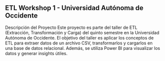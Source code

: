 ## ETL Workshop 1 - Universidad Autónoma de Occidente

Descripción del Proyecto
Este proyecto es parte del taller de ETL (Extracción, Transformación y Carga) del quinto semestre en la Universidad Autónoma de Occidente. El objetivo del taller es aplicar los conceptos de ETL para extraer datos de un archivo CSV, transformarlos y cargarlos en una base de datos relacional. Además, se utiliza Power BI para visualizar los datos y generar insights útiles.
